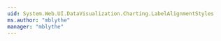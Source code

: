 ```yaml
---
uid: System.Web.UI.DataVisualization.Charting.LabelAlignmentStyles
ms.author: "mblythe"
manager: "mblythe"
---
```

